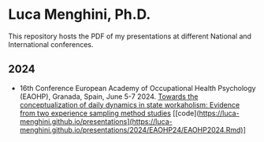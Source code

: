 # Luca Menghini, Ph.D.
This repository hosts the PDF of my presentations at different National and International conferences. 

## 2024

- 16th Conference European Academy of Occupational Health Psychology (EAOHP), Granada, Spain, June 5-7 2024. [Towards the conceptualization of daily dynamics in state workaholism: Evidence from two experience sampling method studies](https://luca-menghini.github.io/presentations/2024/EAOHP24/EAOHP2024.pdf) [[code](https://luca-menghini.github.io/presentations](https://luca-menghini.github.io/presentations/2024/EAOHP24/EAOHP2024.Rmd)] 
